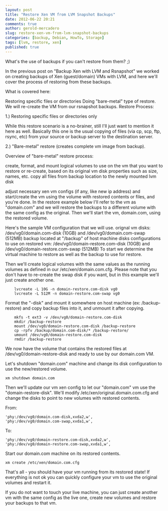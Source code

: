 ```yaml
---
layout: post
title: "Restore Xen VM from LVM Snapshot Backups"
date: 2012-06-22 20:21
comments: true
author: gerold-mercadero
slug: restore-xen-vm-from-lvm-snapshot-backups
categories: [backup, Debian, HowTo, Storage]
tags: [lvm, restore, xen]
published: true
---
```



What's the use of backups if you can't restore from them? ;)

In the previous post on "Backup Xen with LVM and Rsnapshot" we worked on creating backups of Xen (guest/domain) VMs with LVM, and here we'll cover the process of restoring from these backups.

What is covered here:

Restoring specific files or directories
Doing "bare-metal" type of restore. We will re-create the VM from our rsnapshot backups.
Restore Process:

1.) Restoring specific files or directories only

While this restore scenario is a no-brainer, still I'll just want to mention it here as well.  Basically this one is the usual copying of files (via cp, scp, ftp, rsync, etc) from your source or backup server to the destination server.

2.) "Bare-metal" restore (creates complete vm image from backup).

Overview of "bare-metal" restore process:

create, format, and mount logical volumes to use on the vm that you want to restore or re-create, based on its original vm disk properties such as size, names, etc.
copy all files from backup location to the newly mounted lvm disk


adjust necessary xen vm configs (if any, like new ip address) and start/create the vm using the volume with restored contents or files, and you're done.
In the restore example below I'll refer to the vm as "domain.com" and we will restore the backups to a different volume with the same config as the original.  Then we'll start the vm, domain.com, using the restored volume.

Here's the sample VM configuration that we will use.
orignal vm disks: /dev/vg0/domain.com-disk (10GB) and /dev/vg0/domain.com-swap (512MB)
backup located at "/backup" of host machine
disks configurations to use on restored vm: /dev/vg0/domain-restore.com-disk (10GB) and /dev/vg0/domain-restore.com-swap (512MB)
To start we determine the virtual machine  to restore as well as the backup to use  for restore.

Then we'll create logical volumes with the same values as the running volumes as defined in our /etc/xen/domain.com.cfg.  Please note that you don't have to re-create the swap disk if you want, but in this example we'll just create another one.

```
    lvcreate -L 10G -n domain-restore.com-disk vg0
    lvcreate -L 512M -n domain-restore.com-swap vg0
```
Format the "-disk" and mount it somewhere on host machine (ex: /backup-restore) and copy backup files into it, and unmount it after copying.

```
    mkfs -t ext3 -v /dev/vg0/domain-restore.com-disk
    mkdir /backup-restore
    mount /dev/vg0/domain-restore.com-disk /backup-restore
    cp -rpfv /backup/domain.com-disk/* /backup-restore/
    umount /dev/vg0/domain-restore.com-disk
    rmdir /backup-restore
```
We now have the volume that contains the restored files at /dev/vg0/domain-restore-disk and ready to use by our domain.com VM.

Let's shutdown "domain.com" machine and change its disk configuration to use the new/restored volume.

```
xm shutdown domain.com
```

Then we'll update our vm xen config to let our "domain.com" vm use the "domain-restore-disk".  We'll modify /etc/xen/original.domain.com.cfg and change the disks to point to new volumes with restored contents.

From:
```
'phy:/dev/vg0/domain.com-disk,xvda2,w',
'phy:/dev/vg0/domain.com-swap,xvda1,w',
```

To:
```
'phy:/dev/vg0/domain-restore.com-disk,xvda2,w',
'phy:/dev/vg0/domain-restore.com-swap,xvda1,w',
```

Start our domain.com machine on its restored contents.

```
xm create /etc/xen/domain.com.cfg
```

That's all - you should have your vm running from its restored state! If everything is not ok you can quickly configure your vm to use the original volumes and restart it.

If you do not want to touch your live machine, you can just create another vm with the same config as the live one, create new volumes and restore your backups to that vm.
